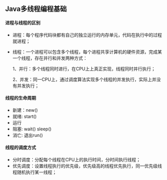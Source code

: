 ## Java多线程编程基础

#### 进程与线程的区别

* 进程：每个程序代码块都有自己的独立运行的内存单元，代码在执行中的过程就进程；
* 线程：一个进程可以包含多个线程，每个进程共享计算机的硬件资源，完成某一个线程，存在并行和并发两种方式：
	
	1、并行：多个线程同时进行，在CPU上上真正实现，线程同时并行执行；

	2、并发：同一CPU上，通过调度算法实现多个线程的并发执行，实际上并没有并发执行；

#### 线程的生命周期

* 新建：new() 
* 就绪: start()
* 运行
* 阻塞: wait() sleep()
* 消亡: 退出run()

#### 线程的调度方式

* 分时调度：分配每个线程在CPU上的执行时间，分时间执行线程；
* 优先调度：设置线程执行的优先级，优先级高的线程优先执行，同一优先级线程随机执行某一线程；


